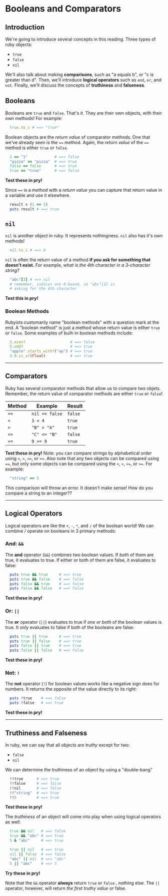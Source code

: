 # Booleans and Comparators

## Introduction

We're going to introduce several concepts in this reading. Three types of ruby objects:
  * `true`
  * `false`
  * `nil`

We'll also talk about making **comparisons**, such as "a equals b", or "c is greater than d". Then, we'll introduce **logical operators** such as `and`, `or`, and `not`. Finally, we'll discuss the concepts of **truthiness** and **falseness**.

## Booleans

Booleans are `true` and `false`. That's it. They are their own objects, with their own methods! For example:

  ```ruby
    true.to_s # ==> "true"
  ```

Boolean objects are the *return value* of comparator methods. One that we've already seen is the `==` method. Again, the *return value* of the `==` method is either `true` or `false`.

  ```ruby
    1 == "1"            # ==> false
    "pizza" == "pizza"  # ==> true
    false == false      # ==> true
    true == "true"      # ==> false
  ```

**Test these in pry!**

Since `==` is a *method* with a *return value* you can capture that return value in a variable and use it elsewhere.

```ruby
  result = (1 == 1)
  puts result # ==> true
```

## `nil`

`nil` is another object in ruby. It represents nothingness. `nil` also has it's own methods!

  ```ruby
    nil.to_i # ==> 0
  ```

`nil` is often the return value of a method **if you ask for something that doesn't exist.** For example, *what is the 4th character in a 3-character string?*

```ruby
  "abc"[3] # ==> nil
  # remember, indices are 0-based, so "abc"[3] is
  # asking for the 4th character
```

**Test this in pry!**

### Boolean Methods

Rubyists customarily name "boolean methods" with a question mark at the end. A "boolean method" is just a method whose return value is either `true` or `false`. Some examples of built-in boolean methods include:

  ```ruby
    5.even?                    # ==> false
    5.odd?                     # ==> true
    "apple".starts_with?("ap") # ==> true
    3.9.is_a?(Float)           # ==> true
  ```

---

## Comparators

Ruby has several comparator methods that allow us to compare two objets. Remember, the return value of comparator methods are either `true` or `false`!

Method| Example        | Result  
------|----------------|---------
`==`  | `nil == false` | `false`
`<`   | `3 < 4`        | `true`
`>`   | `"B" > "A"`    | `true`
`<=`  | `"C" <= "B"`   | `false`
`>=`  | `9 >= 9`       | `true`

**Test these in pry!** Note: you can compare strings by alphabetical order using `<`, `>`, `<=`, or `>=`. Also note that any two objects can be compared using `==`, but only some objects can be compared using the `<`, `>`, `<=`, or `>=`. For example:

  ```ruby
    "string" >= 5
  ```

This comparison will throw an error. It doesn't make sense! How do you compare a string to an integer??

---
## Logical Operators

Logical operators are like the `+`, `-`, `*`, and `/` of the boolean world! We can combine / operate on booleans in 3 primary methods:

### And: `&&`

The **and** operator (`&&`) combines two boolean values. If *both* of them are true, it evaluates to true. If either or both of them are false, it evaluates to false:

  ```ruby
    puts true && true     # ==> true
    puts true && false    # ==> false
    puts false && true    # ==> false
    puts false && false   # ==> false
  ```

**Test these in pry!**

### Or: `||`

The **or** operator (`||`) evaluates to true if *one or both* of the boolean values is true. It only evaluates to false if both of the booleans are false:
  ```ruby
    puts true || true     # ==> true
    puts true || false    # ==> true
    puts false || true    # ==> true
    puts false || false   # ==> false
  ```

**Test these in pry!**

### Not: `!`

  The **not** operator (`!`) for boolean values works like a negative sign does for numbers. It returns the opposite of the value directly to its right:

  ```ruby
    puts !true    # ==> false
    puts !false   # ==> true
  ```

**Test these in pry!**

---
## Truthiness and Falseness

In ruby, we can say that all objects are *truthy* except for two:
  * `false`
  * `nil`

We can determine the truthiness of an object by using a "double-bang"

  ```ruby
    !!true      # ==> true
    !!false     # ==> false
    !!nil       # ==> false
    !!"string"  # ==> true
    !!5         # ==> true
  ```

**Test these in pry!**

The *truthiness* of an object will come into play when using logical operators as well:

  ```ruby
    true && nil   # ==> false
    true && "abc" # ==> true
    5 & "abc"     # ==> true

    true || nil   # ==> true
    nil || false  # ==> false
    "abc" || nil  # ==> "abc"
    5 || "abc"    # ==> 5
  ```

**Try these in pry!**

Note that the `&&` operator **always** return `true` or `false`.. nothing else. The `||` operator, however, will return *the first truthy value* or false.
